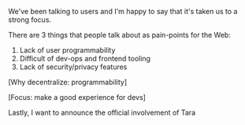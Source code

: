 

We've been talking to users and I'm happy to say that it's taken us to a strong focus.

There are 3 things that people talk about as pain-points for the Web:

 1. Lack of user programmability
 2. Difficult of dev-ops and frontend tooling
 3. Lack of security/privacy features

[Why decentralize: programmability]

[Focus: make a good experience for devs]


Lastly, I want to announce the official involvement of Tara